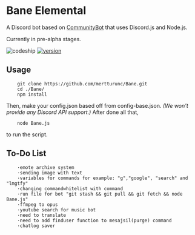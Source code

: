 Bane Elemental
=========================

A Discord bot based on [CommunityBot](https://github.com/OneMansGlory/CommunityBot) that uses Discord.js and Node.js.

Currently in pre-alpha stages.

![codeship](https://codeship.com/projects/4c86ea90-d689-0133-5867-2e9d1cff2918/status?branch=master) [![version](https://img.shields.io/badge/version-0.0.2-green.svg?style=flat-square)](https://github.com/mertturunc/Bane/releases)

Usage
-----
        git clone https://github.com/mertturunc/Bane.git
        cd ./Bane/
        npm install

Then, make your config.json based off from config-base.json. *(We won't provide any Discord API support.)* After done all that,

        node Bane.js

to run the script.





To-Do List
-----
        ·emote archive system
        ·sending image with text
        ·variables for commands for example: "g","google", "search" and "lmgtfy"
        ·changing commandwhitelist with command
        ·run file for bot "git stash && git pull && git fetch && node Bane.js"
        ·ffmpeg to opus
        ·youtube search for music bot
        ·need to translate
        ·need to add finduser function to mesajsil(purge) command
        ·chatlog saver

